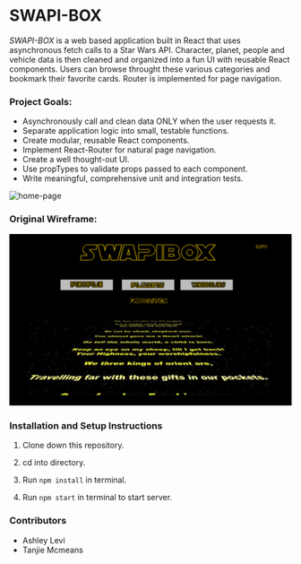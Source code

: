 # **SWAPI-BOX**



*SWAPI-BOX* is a web based application built in React that uses asynchronous fetch calls to a Star Wars API. Character, planet, people and vehicle data is then cleaned and organized into a fun UI with reusable React components. Users can browse throught these various categories and bookmark their favorite cards. Router is implemented for page navigation.

### Project Goals: 
* Asynchronously call and clean data ONLY when the user requests it.
* Separate application logic into small, testable functions.
* Create modular, reusable React components.
* Implement React-Router for natural page navigation.
* Create a well thought-out UI.
* Use propTypes to validate props passed to each component.
* Write meaningful, comprehensive unit and integration tests.

![home-page](assets/swapi1.gif)



### Original Wireframe:

![swapibox-wireframe](assets/swapibox-wireframe.png)


### Installation and Setup Instructions

1. Clone down this repository.

2. cd into directory.

3. Run `npm install` in terminal.

4. Run `npm start` in terminal to start server.

### Contributors 

* Ashley Levi
* Tanjie Mcmeans



